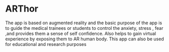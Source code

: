 # ARThor

The app is based on augmented reality and the basic purpose of the app is to guide the medical trainees or students to control the anxiety, stress  , fear ,and provides them a sense of self confidence.
Also helps to gain virtual experience by exposing them to AR human body.
This app can also be used for educational and research purposes
